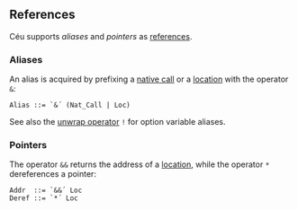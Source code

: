 ## References

Céu supports *aliases* and *pointers* as
[references](../storage_classes/#references).

### Aliases

An alias is acquired by prefixing a [native call](../statements/#native-call)
or a [location](../storage_classes/#locations) with the operator `&`:

```ceu
Alias ::= `&´ (Nat_Call | Loc)
```

See also the [unwrap operator](#option) `!` for option variable aliases.

### Pointers

The operator `&&` returns the address of a
[location](../storage_classes/#locations), while the operator `*` dereferences
a pointer:

```
Addr  ::= `&&´ Loc
Deref ::= `*´ Loc
```
